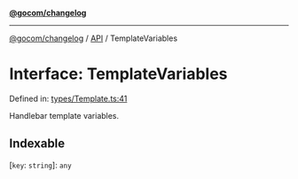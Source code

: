 [**@gocom/changelog**](../README.md)

***

[@gocom/changelog](../README.md) / [API](../Public/API.md) / TemplateVariables

# Interface: TemplateVariables

Defined in: [types/Template.ts:41](https://github.com/gocom/changelog/blob/ed37437ae187e0f1aaa4ace8c008b6fa54efd286/src/types/Template.ts#L41)

Handlebar template variables.

## Indexable

\[`key`: `string`\]: `any`
